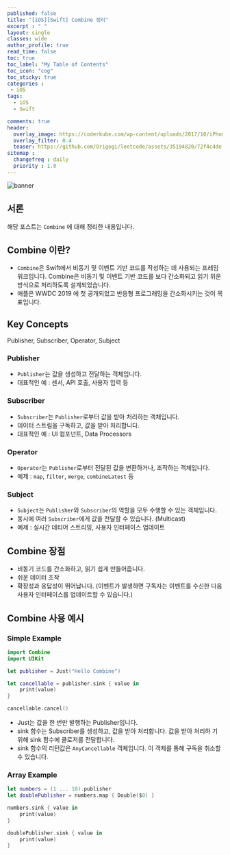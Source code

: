 ```yaml
---
published: false
title: "[iOS][Swift] Combine 정리"	
excerpt : " "	
layout: single	
classes: wide
author_profile: true
read_time: false
toc: true
toc_label: "My Table of Contents"
toc_icon: "cog"
toc_sticky: true
categories :	
 - iOS	
tags: 	
  - iOS
  - Swift

comments: true	
header:
  overlay_image: https://coderkube.com/wp-content/uploads/2017/10/iPhone-app-development-banner.png
  overlay_filter: 0.4
  teaser: https://github.com/Origogi/leetcode/assets/35194820/72f4c4de-3fb2-4e78-89b5-2618594cea7b
sitemap :	
  changefreq : daily	
  priority : 1.0	
---
```


![banner](https://github.com/user-attachments/assets/2e217acb-c4ae-4bb8-8747-f85e5d15a6e5)

## 서론

해당 포스트는 `Combine` 에 대해 정리한 내용입니다.

## Combine 이란?

- `Combine`은 Swift에서 비동기 및 이벤트 기반 코드를 작성하는 데 사용되는 프레임워크입니다.
Combine은 비동기 및 이벤트 기반 코드를 보다 간소화되고 읽기 위운 방식으로 처리하도록 설계되었습니다.
- 애플은 WWDC 2019 에 첫 공개되었고 반응형 프로그래밍을 간소화시키는 것이 목표입니다.

## Key Concepts

Publisher, Subscriber, Operator, Subject

### Publisher

- `Publisher`는 값을 생성하고 전달하는 객체입니다.
- 대표적인 예 : 센서, API 호출, 사용자 입력 등

### Subscriber

- `Subscriber`는 `Publisher`로부터 값을 받아 처리하는 객체입니다.
- 데이터 스트림을 구독하고, 값을 받아 처리합니다.
- 대표적인 예 : UI 컴포넌트, Data Processors

### Operator

- `Operator`는 `Publisher`로부터 전달된 값을 변환하거나, 조작하는 객체입니다.
- 예제 : `map`, `filter`, `merge`, `combineLatest` 등

### Subject

- `Subject`는 `Publisher`와 `Subscriber`의 역할을 모두 수행할 수 있는 객체입니다.
- 동시에 여러 `Subscriber`에게 값을 전달할 수 있습니다. (Multicast)
- 예제 : 실시간 데티어 스트리밍, 사용자 인터페이스 업데이트

## Combine 장점

- 비동기 코드를 간소화하고, 읽기 쉽게 만들어줍니다.
- 쉬운 데이터 조작
- 확장성과 응답성이 뛰어납니다. (이벤트가 발생하면 구독자는 이벤트를 수신한 다음 사용자 인터페이스를 업데이트할 수 있습니다.)

## Combine 사용 예시

### Simple Example

```swift
import Combine
import UIKit

let publisher = Just("Hello Combine")

let cancellable = publisher.sink { value in
    print(value)
}

cancellable.cancel()
```

- Just는 값을 한 번만 발행하는 Publisher입니다. 
- sink 함수는 Subscriber를 생성하고, 값을 받아 처리합니다. 값을 받아 처리하 기 위해 sink 함수에 클로저를 전달합니다.
- sink 함수의 리턴값은 `AnyCancellable` 객체입니다. 이 객체를 통해 구독을 취소할 수 있습니다.

### Array Example

```swift
let numbers = (1 ... 10).publisher
let doublePublisher = numbers.map { Double($0) }

numbers.sink { value in
    print(value)
}

doublePublisher.sink { value in
    print(value)
}
```

